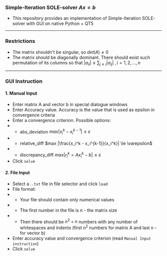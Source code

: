 ### Simple-Iteration SOLE-solver $Ax = b$
- This repository provides an implementation of Simple-Iteration SOLE-solver with GUI on native Python + QT5 
---
### Restrictions 
- The matrix shouldn't be singular, so $det(A) \ne 0$
- The matrix should be diagonally dominant. There should exist such permutation of its columns so that $|a_{ii}| \le \sum_{j \ne i} |a_{ij}|$  $, i = 1, 2, ..., n$ 
---
### GUI Instruction
#### 1. Manual Input
- Enter matrix A and vector b in special dialogue windows
- Enter Accuracy value. Accuracy is the value that is used as epsilon in convergence criteria
- Enter a convergence criterion. Possible options:
- - abs_deviation $max |x_i^k - x_i^{k-1}| \le \varepsilon$
- - relative_diff $max |\frac{x_i^k - x_i^{k-1}}{x_i^k}| \le \varepsilon$
- - discrepancy_diff $max |r_i^k = Ax_i^k - b| \le \varepsilon$
- Click `solve`
#### 2. File Input
- Select a .`.txt` file in file selector and click `load`
- File format:
- - Your file should contain only numerical values 
- - The first number in the file is n - the matrix size
- - Then there should be $n^2 + n$ numbers with any number of whitespaces and indents (first $n^2$ numbers for matrix A and last n - for vector b)
- Enter accuracy value and convergence criterion (read `Manual Input instruction`)
- Click `solve`